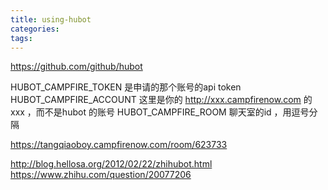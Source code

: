 ```yaml
---
title: using-hubot
categories:
tags:
---
```


https://github.com/github/hubot

HUBOT_CAMPFIRE_TOKEN 是申请的那个账号的api token 
HUBOT_CAMPFIRE_ACCOUNT 这里是你的 http://xxx.campfirenow.com 的xxx ，而不是hubot 的账号
HUBOT_CAMPFIRE_ROOM 聊天室的id ，用逗号分隔




https://tangqiaoboy.campfirenow.com/room/623733


http://blog.hellosa.org/2012/02/22/zhihubot.html
https://www.zhihu.com/question/20077206
